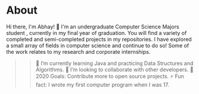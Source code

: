 # About

Hi there, I'm Abhay! 👋
I'm an undergraduate Computer Science Majors student , currently in my final year of graduation. You will find a variety of completed and semi-completed projects in my repositories. I have explored a small array of fields in computer science and continue to do so! Some of the work relates to my research and corporate internships.

>> 🌱 I’m currently learning Java and practicing Data Structures and Algorithms.
>> 👯 I’m looking to collaborate with other developers.
>> 🥅 2020 Goals: Contribute more to open source projects.
>> ⚡ Fun fact: I wrote my first computer program when I was 17.
